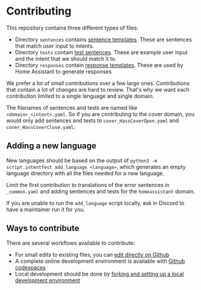 # Contributing

This repository contains three different types of files:

* Directory `sentences` contains [sentence templates](sentences/README.md). These are sentences that match user input to intents.
* Directory `tests` contain [test sentences](tests/README.md). These are example user input and the intent that we should match it to.
* Directory `responses` contain [response templates](responses/README.md). These are used by Home Assistant to generate responses

We prefer a lot of small contributions over a few large ones. Contributions that contain a lot of changes are hard to review. That's why we want each contribution limited to a single language and single domain.

The filenames of sentences and tests are named like `<domain>_<intent>.yaml`. So if you are contributing to the cover domain, you would only add sentences and tests to `cover_HassCoverOpen.yaml` and `cover_HassCoverClose.yaml`.

## Adding a new language

New languages should be based on the output of `python3 -m script.intentfest add_language <language>`, which generates an empty language directory with all the files needed for a new language.

Limit the first contribution to translations of the error sentences in `_common.yaml` and adding sentences and tests for the `homeassistant` domain.

If you are unable to run the `add_language` script locally, ask in Discord to have a maintainer run it for you.

## Ways to contribute

There are several workflows available to contribute:

* For small edits to existing files, you can [edit directly on Github](docs/github/README.md)
* A complete online development environment is available with [Github codespaces](docs/codespace/README.md)
* Local development should be done by [forking and setting up a local development environment](docs/forking/README.md)
